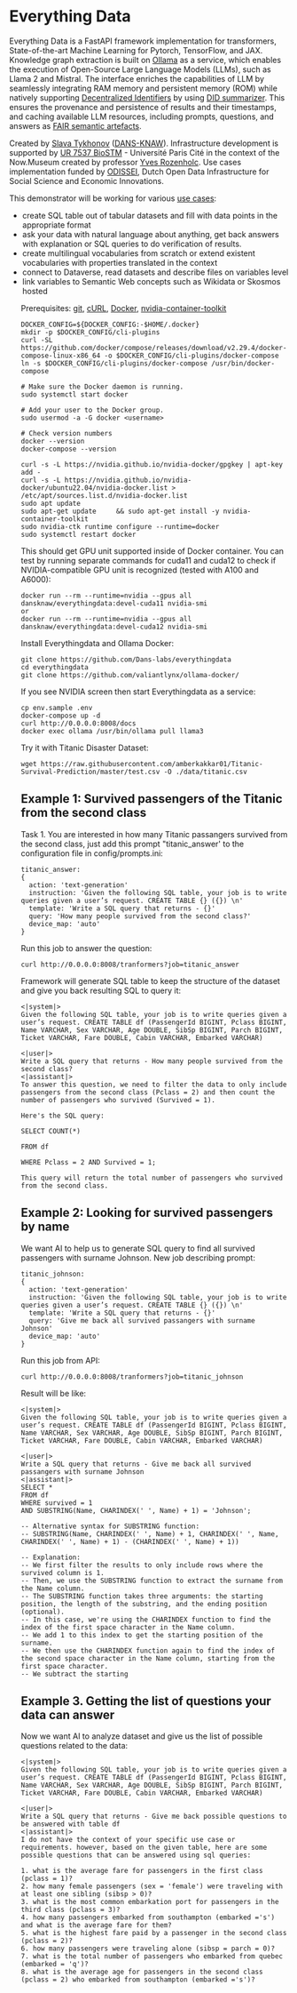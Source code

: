 # Everything Data

Everything Data is a FastAPI framework implementation for transformers, State-of-the-art Machine Learning for Pytorch, TensorFlow, and JAX. Knowledge graph extraction is built on [Ollama](https://ollama.com) as a service, which enables the execution of Open-Source Large Language Models (LLMs), such as Llama 2 and Mistral. The interface enriches the capabilities of LLM by seamlessly integrating RAM memory and persistent memory (ROM) while natively supporting [Decentralized Identifiers](https://zenodo.org/records/10375766) by using [DID summarizer](https://github.com/Dans-labs/did-summarizer). This ensures the provenance and persistence of results and their timestamps, and caching available LLM resources, including prompts, questions, and answers as [FAIR semantic artefacts](https://fair-impact.eu/wp4-metadata-and-ontologies).

Created by [Slava Tykhonov](https://www.linkedin.com/in/vyacheslavtikhonov/) ([DANS-KNAW](https://dans.knaw.nl/en)). Infrastructure development is supported by [UR 7537 BioSTM](https://appliweb.dgri.education.fr/rnsr/PresenteStruct.jsp?numNatStruct=201922951U&PUBLIC=OK) - Université Paris Cité in the context of the Now.Museum created by professor [Yves Rozenholc](https://orcid.org/0000-0002-3907-5101). Use cases implementation funded by [ODISSEI](https://odissei-data.nl/en/), Dutch Open Data Infrastructure for Social Science and Economic Innovations.

This demonstrator will be working for various [use cases](https://github.com/Dans-labs/everythingdata/tree/master/docs):
- create SQL table out of tabular datasets and fill with data points in the appropriate format
- ask your data with natural language about anything, get back answers with explanation or SQL queries to do verification of results.
- create multilingual vocabularies from scratch or extend existent vocabularies with properties translated in the context
- connect to Dataverse, read datasets and describe files on variables level
- link variables to Semantic Web concepts such as Wikidata or Skosmos hosted

<!--- Indent entire section -->
<div style="margin-left: 1.5em;">

Prerequisites: [git](https://git-scm.com/downloads), [cURL](https://curl.haxx.se/download.html), [Docker](https://docs.docker.com/get-docker/), [nvidia-container-toolkit](https://docs.nvidia.com/datacenter/cloud-native/container-toolkit/latest/install-guide.html)

```shell
DOCKER_CONFIG=${DOCKER_CONFIG:-$HOME/.docker}
mkdir -p $DOCKER_CONFIG/cli-plugins
curl -SL https://github.com/docker/compose/releases/download/v2.29.4/docker-compose-linux-x86_64 -o $DOCKER_CONFIG/cli-plugins/docker-compose
ln -s $DOCKER_CONFIG/cli-plugins/docker-compose /usr/bin/docker-compose

# Make sure the Docker daemon is running.
sudo systemctl start docker

# Add your user to the Docker group.
sudo usermod -a -G docker <username>

# Check version numbers  
docker --version
docker-compose --version

curl -s -L https://nvidia.github.io/nvidia-docker/gpgkey | apt-key add -
curl -s -L https://nvidia.github.io/nvidia-docker/ubuntu22.04/nvidia-docker.list > /etc/apt/sources.list.d/nvidia-docker.list
sudo apt update
sudo apt-get update     && sudo apt-get install -y nvidia-container-toolkit
sudo nvidia-ctk runtime configure --runtime=docker
sudo systemctl restart docker
```
This should get GPU unit supported inside of Docker container. You can test by running separate commands for cuda11 and cuda12 to check if NVIDIA-compatible GPU unit is recognized (tested with A100 and A6000):
```
docker run --rm --runtime=nvidia --gpus all dansknaw/everythingdata:devel-cuda11 nvidia-smi
or
docker run --rm --runtime=nvidia --gpus all dansknaw/everythingdata:devel-cuda12 nvidia-smi
```

Install Everythingdata and Ollama Docker:
```
git clone https://github.com/Dans-labs/everythingdata
cd everythingdata
git clone https://github.com/valiantlynx/ollama-docker/
```

If you see NVIDIA screen then start Everythingdata as a service:
```
cp env.sample .env
docker-compose up -d
curl http://0.0.0.0:8008/docs
docker exec ollama /usr/bin/ollama pull llama3
```
Try it with Titanic Disaster Dataset:
```
wget https://raw.githubusercontent.com/amberkakkar01/Titanic-Survival-Prediction/master/test.csv -O ./data/titanic.csv
```

## Example 1: Survived passengers of the Titanic from the second class

Task 1. You are interested in how many Titanic passangers survived from the second class, just add this prompt "titanic_answer' to the configuration file in config/prompts.ini:

```
titanic_answer:
{
  action: 'text-generation'
  instruction: 'Given the following SQL table, your job is to write queries given a user’s request. CREATE TABLE {} ({}) \n'
  template: 'Write a SQL query that returns - {}'
  query: 'How many people survived from the second class?'
  device_map: 'auto'
}
```
Run this job to answer the question:
```
curl http://0.0.0.0:8008/tranformers?job=titanic_answer
```
Framework will generate SQL table to keep the structure of the dataset and give you back resulting SQL to query it:
```
<|system|>
Given the following SQL table, your job is to write queries given a user’s request. CREATE TABLE df (PassengerId BIGINT, Pclass BIGINT, Name VARCHAR, Sex VARCHAR, Age DOUBLE, SibSp BIGINT, Parch BIGINT, Ticket VARCHAR, Fare DOUBLE, Cabin VARCHAR, Embarked VARCHAR)

<|user|>
Write a SQL query that returns - How many people survived from the second class?
<|assistant|>
To answer this question, we need to filter the data to only include passengers from the second class (Pclass = 2) and then count the number of passengers who survived (Survived = 1).

Here's the SQL query:

SELECT COUNT(*)

FROM df

WHERE Pclass = 2 AND Survived = 1;

This query will return the total number of passengers who survived from the second class.
```

## Example 2: Looking for survived passengers by name
We want AI to help us to generate SQL query to find all survived passengers with surname Johnson.
New job describing prompt:
```
titanic_johnson:
{
  action: 'text-generation'
  instruction: 'Given the following SQL table, your job is to write queries given a user’s request. CREATE TABLE {} ({}) \n'
  template: 'Write a SQL query that returns - {}'
  query: 'Give me back all survived passangers with surname Johnson'
  device_map: 'auto'
}
```
Run this job from API:
```
curl http://0.0.0.0:8008/tranformers?job=titanic_johnson
```


Result will be like:
```
<|system|>
Given the following SQL table, your job is to write queries given a user’s request. CREATE TABLE df (PassengerId BIGINT, Pclass BIGINT, Name VARCHAR, Sex VARCHAR, Age DOUBLE, SibSp BIGINT, Parch BIGINT, Ticket VARCHAR, Fare DOUBLE, Cabin VARCHAR, Embarked VARCHAR)

<|user|>
Write a SQL query that returns - Give me back all survived passangers with surname Johnson
<|assistant|>
SELECT *
FROM df
WHERE survived = 1
AND SUBSTRING(Name, CHARINDEX(' ', Name) + 1) = 'Johnson';

-- Alternative syntax for SUBSTRING function:
-- SUBSTRING(Name, CHARINDEX(' ', Name) + 1, CHARINDEX(' ', Name, CHARINDEX(' ', Name) + 1) - (CHARINDEX(' ', Name) + 1))

-- Explanation:
-- We first filter the results to only include rows where the survived column is 1.
-- Then, we use the SUBSTRING function to extract the surname from the Name column.
-- The SUBSTRING function takes three arguments: the starting position, the length of the substring, and the ending position (optional).
-- In this case, we're using the CHARINDEX function to find the index of the first space character in the Name column.
-- We add 1 to this index to get the starting position of the surname.
-- We then use the CHARINDEX function again to find the index of the second space character in the Name column, starting from the first space character.
-- We subtract the starting
```

## Example 3. Getting the list of questions your data can answer

Now we want AI to analyze dataset and give us the list of possible questions related to the data:
```
<|system|>
Given the following SQL table, your job is to write queries given a user’s request. CREATE TABLE df (PassengerId BIGINT, Pclass BIGINT, Name VARCHAR, Sex VARCHAR, Age DOUBLE, SibSp BIGINT, Parch BIGINT, Ticket VARCHAR, Fare DOUBLE, Cabin VARCHAR, Embarked VARCHAR)

<|user|>
Write a SQL query that returns - Give me back possible questions to be answered with table df
<|assistant|>
I do not have the context of your specific use case or requirements. however, based on the given table, here are some possible questions that can be answered using sql queries:

1. what is the average fare for passengers in the first class (pclass = 1)?
2. how many female passengers (sex = 'female') were traveling with at least one sibling (sibsp > 0)?
3. what is the most common embarkation port for passengers in the third class (pclass = 3)?
4. how many passengers embarked from southampton (embarked ='s') and what is the average fare for them?
5. what is the highest fare paid by a passenger in the second class (pclass = 2)?
6. how many passengers were traveling alone (sibsp = parch = 0)?
7. what is the total number of passengers who embarked from quebec (embarked = 'q')?
8. what is the average age for passengers in the second class (pclass = 2) who embarked from southampton (embarked ='s')?
```
